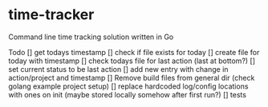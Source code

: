 # time-tracker
Command line time tracking solution written in Go

Todo
[] get todays timestamp
[] check if file exists for today
[] create file for today with timestamp
[] check todays file for last action (last at bottom?)
[] set current status to be last action
[] add new entry with change in action/project and timestamp
[] Remove build files from general dir (check golang example project setup)
[] replace hardcoded log/config locations with ones on init (maybe stored locally somehow after first run?)
[] tests
